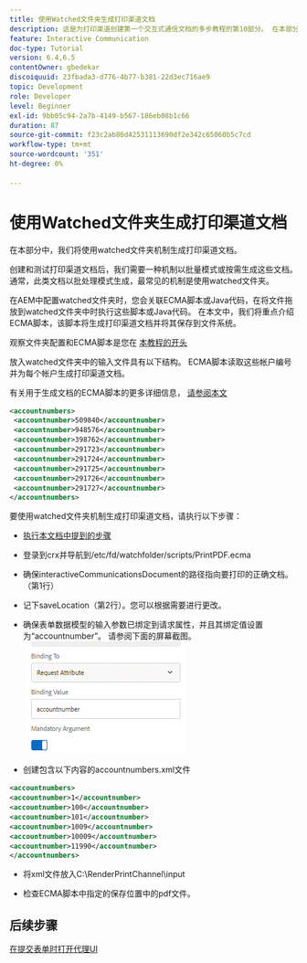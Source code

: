 ```yaml
---
title: 使用Watched文件夹生成打印渠道文档
description: 这是为打印渠道创建第一个交互式通信文档的多步教程的第10部分。 在本部分中，我们将使用watched文件夹机制生成打印渠道文档。
feature: Interactive Communication
doc-type: Tutorial
version: 6.4,6.5
contentOwner: gbedekar
discoiquuid: 23fbada3-d776-4b77-b381-22d3ec716ae9
topic: Development
role: Developer
level: Beginner
exl-id: 9bb05c94-2a7b-4149-b567-186eb08b1c66
duration: 87
source-git-commit: f23c2ab86d42531113690df2e342c65060b5c7cd
workflow-type: tm+mt
source-wordcount: '351'
ht-degree: 0%

---
```


# 使用Watched文件夹生成打印渠道文档

在本部分中，我们将使用watched文件夹机制生成打印渠道文档。

创建和测试打印渠道文档后，我们需要一种机制以批量模式或按需生成这些文档。 通常，此类文档以批处理模式生成，最常见的机制是使用watched文件夹。

在AEM中配置watched文件夹时，您会关联ECMA脚本或Java代码，在将文件拖放到watched文件夹中时执行这些脚本或Java代码。 在本文中，我们将重点介绍ECMA脚本，该脚本将生成打印渠道文档并将其保存到文件系统。

观察文件夹配置和ECMA脚本是您在 [本教程的开头](introduction.md)

放入watched文件夹中的输入文件具有以下结构。 ECMA脚本读取这些帐户编号并为每个帐户生成打印渠道文档。

有关用于生成文档的ECMA脚本的更多详细信息， [请参阅本文](/help/forms/interactive-communications/generating-interactive-communications-print-document-using-api-tutorial-use.md)

```xml
<accountnumbers>
 <accountnumber>509840</accountnumber>
 <accountnumber>948576</accountnumber>
 <accountnumber>398762</accountnumber>
 <accountnumber>291723</accountnumber>
 <accountnumber>291724</accountnumber>
 <accountnumber>291725</accountnumber>
 <accountnumber>291726</accountnumber>
 <accountnumber>291727</accountnumber>
</accountnumbers>
```

要使用watched文件夹机制生成打印渠道文档，请执行以下步骤：

* [执行本文档中提到的步骤](/help/forms/adaptive-forms/service-user-tutorial-develop.md)

* 登录到crx并导航到/etc/fd/watchfolder/scripts/PrintPDF.ecma

* 确保interactiveCommunicationsDocument的路径指向要打印的正确文档。（第1行）
* 记下saveLocation（第2行）。您可以根据需要进行更改。
* 确保表单数据模型的输入参数已绑定到请求属性，并且其绑定值设置为“accountnumber”。 请参阅下面的屏幕截图。
  ![请求](assets/requestattributeprintchannel.gif)

* 创建包含以下内容的accountnumbers.xml文件

```xml
<accountnumbers>
<accountnumber>1</accountnumber>
<accountnumber>100</accountnumber>
<accountnumber>101</accountnumber>
<accountnumber>1009</accountnumber>
<accountnumber>10009</accountnumber>
<accountnumber>11990</accountnumber>
</accountnumbers>
```

* 将xml文件放入C:\RenderPrintChannel\input

* 检查ECMA脚本中指定的保存位置中的pdf文件。

## 后续步骤

[在提交表单时打开代理UI](./opening-agent-ui-on-form-submission.md)